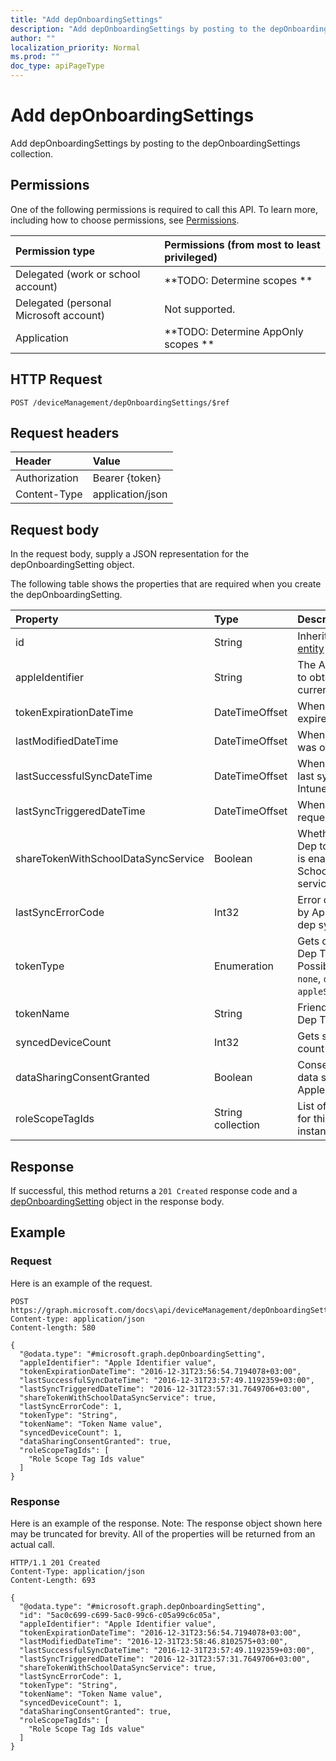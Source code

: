 ```yaml
---
title: "Add depOnboardingSettings"
description: "Add depOnboardingSettings by posting to the depOnboardingSettings collection."
author: ""
localization_priority: Normal
ms.prod: ""
doc_type: apiPageType
---
```


# Add depOnboardingSettings

Add depOnboardingSettings by posting to the depOnboardingSettings collection.

## Permissions
One of the following permissions is required to call this API. To learn more, including how to choose permissions, see [Permissions](/concepts/permissions-reference.md).

|Permission type|Permissions (from most to least privileged)|
|:---|:---|
|Delegated (work or school account)|**TODO: Determine scopes **|
|Delegated (personal Microsoft account)|Not supported.|
|Application|**TODO: Determine AppOnly scopes **|

## HTTP Request
<!-- {
  "blockType": "ignored"
}
-->
``` http
POST /deviceManagement/depOnboardingSettings/$ref
```

## Request headers
|Header|Value|
|:---|:---|
|Authorization|Bearer {token}|
|Content-Type|application/json|

## Request body
In the request body, supply a JSON representation for the depOnboardingSetting object.

The following table shows the properties that are required when you create the depOnboardingSetting.

|Property|Type|Description|
|:---|:---|:---|
|id|String| Inherited from [entity](../resources/entity.md)|
|appleIdentifier|String|The Apple ID used to obtain the current token.|
|tokenExpirationDateTime|DateTimeOffset|When the token will expire.|
|lastModifiedDateTime|DateTimeOffset|When the service was onboarded.|
|lastSuccessfulSyncDateTime|DateTimeOffset|When the service last syned with Intune|
|lastSyncTriggeredDateTime|DateTimeOffset|When Intune last requested a sync.|
|shareTokenWithSchoolDataSyncService|Boolean|Whether or not the Dep token sharing is enabled with the School Data Sync service.|
|lastSyncErrorCode|Int32|Error code reported by Apple during last dep sync.|
|tokenType|Enumeration|Gets or sets the Dep Token Type. Possible values are: `none`, `dep`, `appleSchoolManager`.|
|tokenName|String|Friendly Name for Dep Token|
|syncedDeviceCount|Int32|Gets synced device count|
|dataSharingConsentGranted|Boolean|Consent granted for data sharing with Apple Dep Service|
|roleScopeTagIds|String collection|List of Scope Tags for this Entity instance.|



## Response
If successful, this method returns a `201 Created` response code and a [depOnboardingSetting](../resources/deponboardingsetting.md) object in the response body.

## Example

### Request
Here is an example of the request.
<!-- {
  "blockType": "request",
  "name": "create_deponboardingsetting_from_"
}
-->
``` http
POST https://graph.microsoft.com/docs\api/deviceManagement/depOnboardingSettings
Content-type: application/json
Content-length: 580

{
  "@odata.type": "#microsoft.graph.depOnboardingSetting",
  "appleIdentifier": "Apple Identifier value",
  "tokenExpirationDateTime": "2016-12-31T23:56:54.7194078+03:00",
  "lastSuccessfulSyncDateTime": "2016-12-31T23:57:49.1192359+03:00",
  "lastSyncTriggeredDateTime": "2016-12-31T23:57:31.7649706+03:00",
  "shareTokenWithSchoolDataSyncService": true,
  "lastSyncErrorCode": 1,
  "tokenType": "String",
  "tokenName": "Token Name value",
  "syncedDeviceCount": 1,
  "dataSharingConsentGranted": true,
  "roleScopeTagIds": [
    "Role Scope Tag Ids value"
  ]
}
```

### Response
Here is an example of the response. Note: The response object shown here may be truncated for brevity. All of the properties will be returned from an actual call.
<!-- {
  "blockType": "response",
  "truncated": true,
  "@odata.type": "microsoft.graph.deponboardingsetting"
}
-->
``` http
HTTP/1.1 201 Created
Content-Type: application/json
Content-Length: 693

{
  "@odata.type": "#microsoft.graph.depOnboardingSetting",
  "id": "5ac0c699-c699-5ac0-99c6-c05a99c6c05a",
  "appleIdentifier": "Apple Identifier value",
  "tokenExpirationDateTime": "2016-12-31T23:56:54.7194078+03:00",
  "lastModifiedDateTime": "2016-12-31T23:58:46.8102575+03:00",
  "lastSuccessfulSyncDateTime": "2016-12-31T23:57:49.1192359+03:00",
  "lastSyncTriggeredDateTime": "2016-12-31T23:57:31.7649706+03:00",
  "shareTokenWithSchoolDataSyncService": true,
  "lastSyncErrorCode": 1,
  "tokenType": "String",
  "tokenName": "Token Name value",
  "syncedDeviceCount": 1,
  "dataSharingConsentGranted": true,
  "roleScopeTagIds": [
    "Role Scope Tag Ids value"
  ]
}
```

